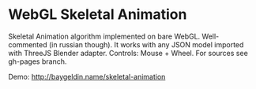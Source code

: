 # WebGL Skeletal Animation
Skeletal Animation algorithm implemented on bare WebGL. Well-commented (in russian though). It works with any JSON model imported with ThreeJS Blender adapter. Controls: Mouse + Wheel. For sources see gh-pages branch. 

Demo: http://baygeldin.name/skeletal-animation

